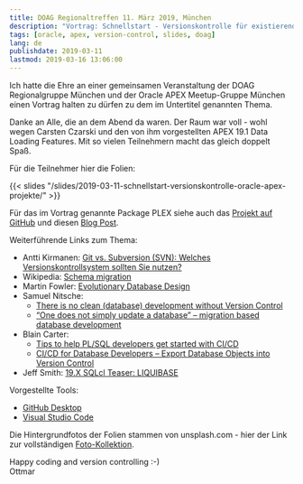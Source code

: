 ```yaml
---
title: DOAG Regionaltreffen 11. März 2019, München
description: "Vortrag: Schnellstart - Versionskontrolle für existierende (APEX-)Projekte"
tags: [oracle, apex, version-control, slides, doag]
lang: de
publishdate: 2019-03-11
lastmod: 2019-03-16 13:06:00
---
```


Ich hatte die Ehre an einer gemeinsamen Veranstaltung der DOAG Regionalgruppe München und der Oracle APEX Meetup-Gruppe München einen Vortrag halten zu dürfen zu dem im Untertitel genannten Thema.

Danke an Alle, die an dem Abend da waren. Der Raum war voll - wohl wegen Carsten Czarski und den von ihm vorgestellten APEX 19.1 Data Loading Features. Mit so vielen Teilnehmern macht das gleich doppelt Spaß.

Für die Teilnehmer hier die Folien:

{{< slides "/slides/2019-03-11-schnellstart-versionskontrolle-oracle-apex-projekte/" >}}

Für das im Vortrag genannte Package PLEX siehe auch das [Projekt auf GitHub][plex] und diesen [Blog Post][post]. 

[plex]: https://github.com/ogobrecht/plex
[post]: https://ogobrecht.github.io/posts/2018-08-26-plex-plsql-export-utilities/

Weiterführende Links zum Thema:

- Antti Kirmanen: [Git vs. Subversion (SVN): Welches Versionskontrollsystem sollten Sie nutzen?](https://entwickler.de/online/development/git-subversion-svn-versionskontrollsystem-579792227.html)
- Wikipedia: [Schema migration](https://en.wikipedia.org/wiki/Schema_migration)
- Martin Fowler: [Evolutionary Database Design](https://www.martinfowler.com/articles/evodb.html)
- Samuel Nitsche: 
  - [There is no clean (database) development without Version Control](https://cleandatabase.wordpress.com/2017/09/22/there-is-no-clean-database-development-without-version-control/)
  - [“One does not simply update a database” – migration based database development](https://cleandatabase.wordpress.com/2017/11/28/one-does-not-simply-update-a-database-migration-based-database-development/)
- Blain Carter: 
  - [Tips to help PL/SQL developers get started with CI/CD](https://learncodeshare.net/2018/04/30/tips-to-help-pl-sql-developers-get-started-with-ci-cd/)
  - [CI/CD for Database Developers – Export Database Objects into Version Control](https://learncodeshare.net/2018/07/16/ci-cd-for-database-developers-export-database-objects-into-version-control/)
- Jeff Smith: [19.X SQLcl Teaser: LIQUIBASE](https://www.thatjeffsmith.com/archive/2019/01/19-x-sqlcl-teaser-liquibase/)


Vorgestellte Tools:

- [GitHub Desktop](https://desktop.github.com/)
- [Visual Studio Code](https://code.visualstudio.com/)

Die Hintergrundfotos der Folien stammen von unsplash.com - hier der Link zur vollständigen [Foto-Kollektion](https://unsplash.com/collections/4373998/quickstart-version-control-for-oracle-apex-projects).

Happy coding and version controlling :-)<br>
Ottmar